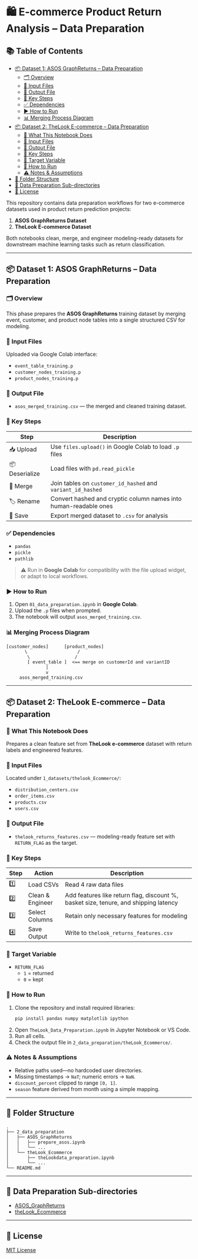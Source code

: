 # 🛍️ E-commerce Product Return Analysis – Data Preparation

## 📚 Table of Contents

*   [📦 Dataset 1: ASOS GraphReturns – Data Preparation](#-dataset-1-asos-graphreturns--data-preparation)
    *   [🗂 Overview](#-overview)
    *   [📁 Input Files](#-input-files)
    *   [🧪 Output File](#-output-file)
    *   [📌 Key Steps](#-key-steps)
    *   [✅ Dependencies](#-dependencies)
    *   [▶️ How to Run](#️-how-to-run)
    *   [📊 Merging Process Diagram](#-merging-process-diagram)
*   [📦 Dataset 2: TheLook E-commerce – Data Preparation](#-dataset-2-thelook-e-commerce--data-preparation)
    *   [📑 What This Notebook Does](#-what-this-notebook-does)
    *   [📁 Input Files](#-input-files-1)
    *   [🧪 Output File](#-output-file-1)
    *   [📌 Key Steps](#-key-steps-1)
    *   [🎯 Target Variable](#-target-variable)
    *   [🚀 How to Run](#-how-to-run)
    *   [⚠️ Notes & Assumptions](#️-notes--assumptions)
*   [📁 Folder Structure](#-folder-structure)
*   [📂 Data Preparation Sub-directories](#-data-preparation-sub-directories)
*   [📜 License](#-license)


This repository contains data preparation workflows for two e-commerce datasets used in product return prediction projects:

1.  **ASOS GraphReturns Dataset**
2.  **TheLook E-commerce Dataset**

Both notebooks clean, merge, and engineer modeling-ready datasets for downstream machine learning tasks such as return classification.

---

## 📦 Dataset 1: ASOS GraphReturns – Data Preparation

### 🗂 Overview

This phase prepares the **ASOS GraphReturns** training dataset by merging event, customer, and product node tables into a single structured CSV for modeling.

### 📁 Input Files

Uploaded via Google Colab interface:
- `event_table_training.p`
- `customer_nodes_training.p`
- `product_nodes_training.p`

### 🧪 Output File
- `asos_merged_training.csv` — the merged and cleaned training dataset.

### 📌 Key Steps

| Step | Description |
|------|-------------|
| 📥 Upload | Use `files.upload()` in Google Colab to load `.p` files |
| 📦 Deserialize | Load files with `pd.read_pickle` |
| 🔗 Merge | Join tables on `customer_id_hashed` and `variant_id_hashed` |
| 🏷️ Rename | Convert hashed and cryptic column names into human-readable ones |
| 💾 Save | Export merged dataset to `.csv` for analysis |

### ✅ Dependencies

- `pandas`
- `pickle`
- `pathlib`

> ⚠️ Run in **Google Colab** for compatibility with the file upload widget, or adapt to local workflows.

### ▶️ How to Run

1.  Open `01_data_preparation.ipynb` in **Google Colab**.
2.  Upload the `.p` files when prompted.
3.  The notebook will output `asos_merged_training.csv`.

### 📊 Merging Process Diagram

```
[customer_nodes]      [product_nodes]
       \                   /
        \                 /
        [ event_table ]  <== merge on customerId and variantID
               |
               v
     asos_merged_training.csv
```

---

## 📦 Dataset 2: TheLook E-commerce – Data Preparation

### 📑 What This Notebook Does

Prepares a clean feature set from **TheLook e-commerce** dataset with return labels and engineered features.

### 📁 Input Files

Located under `1_datasets/thelook_Ecommerce/`:
- `distribution_centers.csv`
- `order_items.csv`
- `products.csv`
- `users.csv`

### 🧪 Output File
- `thelook_returns_features.csv` — modeling-ready feature set with `RETURN_FLAG` as the target.

### 📌 Key Steps

| Step | Action | Description |
|------|--------|-------------|
| 1️⃣ | Load CSVs | Read 4 raw data files |
| 2️⃣ | Clean & Engineer | Add features like return flag, discount %, basket size, tenure, and shipping latency |
| 3️⃣ | Select Columns | Retain only necessary features for modeling |
| 4️⃣ | Save Output | Write to `thelook_returns_features.csv` |

### 🎯 Target Variable

- `RETURN_FLAG`
  - `1` = returned
  - `0` = kept

### 🚀 How to Run

1.  Clone the repository and install required libraries:
    ```bash
    pip install pandas numpy matplotlib ipython
    ```
2.  Open `TheLook_Data_Preparation.ipynb` in Jupyter Notebook or VS Code.
3.  Run all cells.
4.  Check the output file in `2_data_preparation/theLook_Ecommerce/`.

### ⚠️ Notes & Assumptions

- Relative paths used—no hardcoded user directories.
- Missing timestamps → `NaT`; numeric errors → `NaN`.
- `discount_percent` clipped to range `[0, 1]`.
- `season` feature derived from month using a simple mapping.

---

## 📁 Folder Structure

```
.
├── 2_data_preparation
│   ├── ASOS_GraphReturns
│   │   ├── prepare_asos.ipynb
│   │   └── ...
│   └── theLook_Ecommerce
│       ├── theLookdata_preparation.ipynb
│       └── ...
└── README.md
```

---
## 📂 Data Preparation Sub-directories

*   [ASOS_GraphReturns](./ASOS_GraphReturns)
*   [theLook_Ecommerce](./theLook_Ecommerce)

---

## 📜 License
[MIT License](LICENSE)